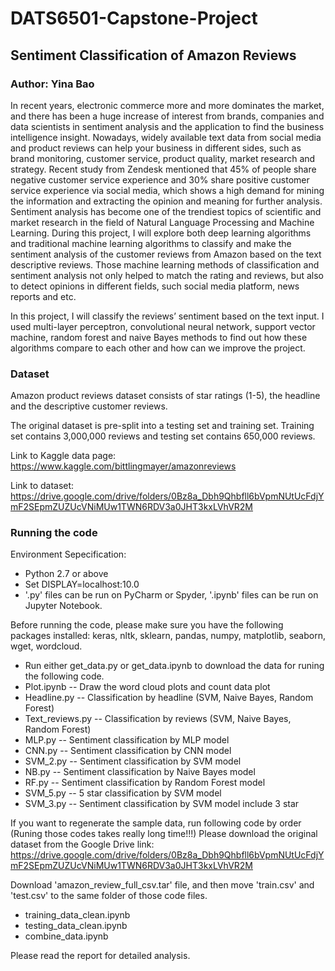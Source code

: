 # DATS6501-Capstone-Project
##  Sentiment Classification of Amazon Reviews
### Author: Yina Bao
In recent years, electronic commerce more and more dominates the market, and there has been a huge increase of interest from brands, companies and data scientists in sentiment analysis and the application to find the business intelligence insight. Nowadays, widely available text data from social media and product reviews can help your business in different sides, such as brand monitoring, customer service, product quality, market research and strategy. Recent study from Zendesk mentioned that 45% of people share negative customer service experience and 30% share positive customer service experience via social media, which shows a high demand for mining the information and extracting the opinion and meaning for further analysis. Sentiment analysis has become one of the trendiest topics of scientific and market research in the field of Natural Language Processing and Machine Learning. During this project, I will explore both deep learning algorithms and traditional machine learning algorithms to classify and make the sentiment analysis of the customer reviews from Amazon based on the text descriptive reviews. Those machine learning methods of classification and sentiment analysis not only helped to match the rating and reviews, but also to detect opinions in different fields, such social media platform, news reports and etc. 

In this project, I will classify the reviews’ sentiment based on the text input. I used multi-layer perceptron, convolutional neural network, support vector machine, random forest and naive Bayes methods to find out how these algorithms compare to each other and how can we improve the project.


### Dataset
Amazon product reviews dataset consists of star ratings (1-5), the headline and the descriptive customer reviews.

The original dataset is pre-split into a testing set and training set. Training set contains 3,000,000 reviews and testing set contains 650,000 reviews.

Link to Kaggle data page: https://www.kaggle.com/bittlingmayer/amazonreviews

Link to dataset: https://drive.google.com/drive/folders/0Bz8a_Dbh9Qhbfll6bVpmNUtUcFdjYmF2SEpmZUZUcVNiMUw1TWN6RDV3a0JHT3kxLVhVR2M



### Running the code
Environment Sepecification: 
* Python 2.7 or above
* Set DISPLAY=localhost:10.0
* '.py' files can be run on PyCharm or Spyder, '.ipynb' files can be run on Jupyter Notebook. 

Before running the code, please make sure you have the following packages installed: keras, nltk, sklearn, pandas, numpy, matplotlib, seaborn, wget, wordcloud.

* Run either get_data.py or get_data.ipynb to download the data for runing the following code.
* Plot.ipynb -- Draw the word cloud plots and count data plot
* Headline.py -- Classification by headline (SVM, Naive Bayes, Random Forest)
* Text_reviews.py -- Classification by reviews (SVM, Naive Bayes, Random Forest)
* MLP.py -- Sentiment classification by MLP model
* CNN.py -- Sentiment classification by CNN model
* SVM_2.py -- Sentiment classification by SVM model
* NB.py -- Sentiment classification by Naive Bayes model
* RF.py -- Sentiment classification by Random Forest model
* SVM_5.py -- 5 star classification by SVM model
* SVM_3.py -- Sentiment classification by SVM model include 3 star


If you want to regenerate the sample data, run following code by order (Runing those codes takes really long time!!!)
Please download the original dataset from the Google Drive link: https://drive.google.com/drive/folders/0Bz8a_Dbh9Qhbfll6bVpmNUtUcFdjYmF2SEpmZUZUcVNiMUw1TWN6RDV3a0JHT3kxLVhVR2M

Download 'amazon_review_full_csv.tar' file, and then move 'train.csv' and 'test.csv' to the same folder of those code files. 

* training_data_clean.ipynb
* testing_data_clean.ipynb
* combine_data.ipynb




Please read the report for detailed analysis.
